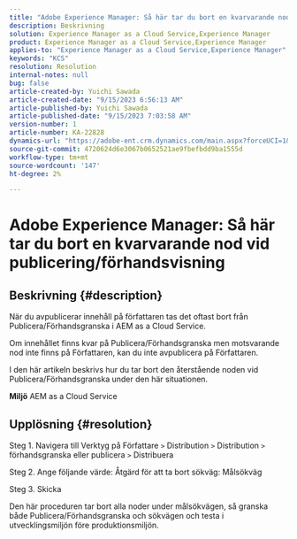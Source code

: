 ```yaml
---
title: "Adobe Experience Manager: Så här tar du bort en kvarvarande nod vid publicering/förhandsvisning"
description: Beskrivning
solution: Experience Manager as a Cloud Service,Experience Manager
product: Experience Manager as a Cloud Service,Experience Manager
applies-to: "Experience Manager as a Cloud Service,Experience Manager"
keywords: "KCS"
resolution: Resolution
internal-notes: null
bug: false
article-created-by: Yuichi Sawada
article-created-date: "9/15/2023 6:56:13 AM"
article-published-by: Yuichi Sawada
article-published-date: "9/15/2023 7:03:58 AM"
version-number: 1
article-number: KA-22828
dynamics-url: "https://adobe-ent.crm.dynamics.com/main.aspx?forceUCI=1&pagetype=entityrecord&etn=knowledgearticle&id=2234daf2-9453-ee11-be6f-6045bd006239"
source-git-commit: 4720624d6e3067b0652521ae9fbefbdd9ba1555d
workflow-type: tm+mt
source-wordcount: '147'
ht-degree: 2%

---
```


# Adobe Experience Manager: Så här tar du bort en kvarvarande nod vid publicering/förhandsvisning

## Beskrivning {#description}


När du avpublicerar innehåll på författaren tas det oftast bort från Publicera/Förhandsgranska i AEM as a Cloud Service.

Om innehållet finns kvar på Publicera/Förhandsgranska men motsvarande nod inte finns på Författaren, kan du inte avpublicera på Författaren.

I den här artikeln beskrivs hur du tar bort den återstående noden vid Publicera/Förhandsgranska under den här situationen.

<b>Miljö</b>
AEM as a Cloud Service


## Upplösning {#resolution}


Steg 1. Navigera till Verktyg på Författare `>`  Distribution `>`  Distribution `>`  förhandsgranska eller publicera `>`  Distribuera

Steg 2. Ange följande värde: Åtgärd för att ta bort sökväg: Målsökväg

Steg 3. Skicka

Den här proceduren tar bort alla noder under målsökvägen, så granska både Publicera/Förhandsgranska och sökvägen och testa i utvecklingsmiljön före produktionsmiljön.
